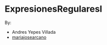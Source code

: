 # ExpresionesRegularesI
By:
- Andres Yepes Villada
- [mariajosearcano](https://github.com/mariajosearcano)
